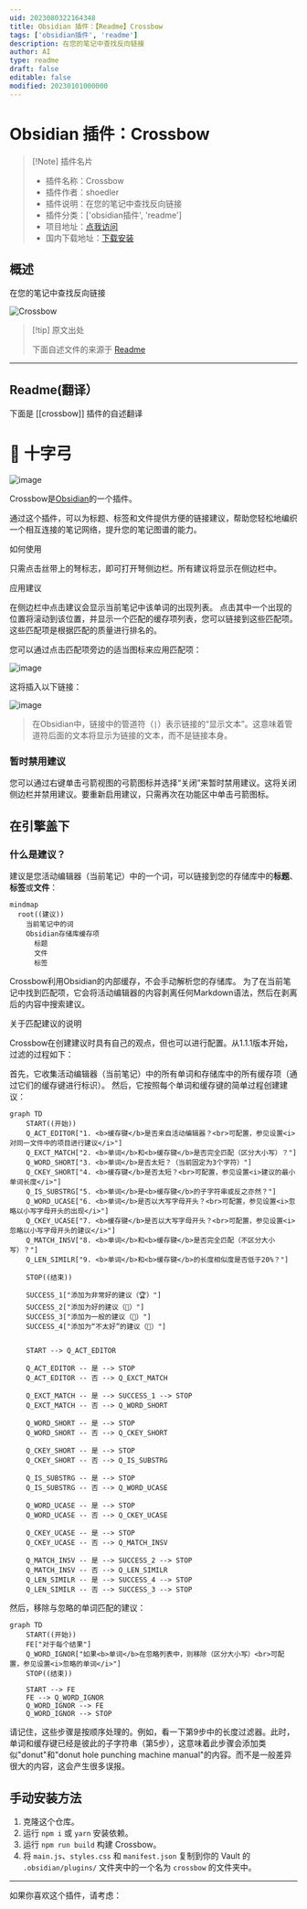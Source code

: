 ```yaml
---
uid: 2023080322164348
title: Obsidian 插件：【Readme】Crossbow
tags: ['obsidian插件', 'readme']
description: 在您的笔记中查找反向链接
author: AI
type: readme
draft: false
editable: false
modified: 20230101000000
---
```


# Obsidian 插件：Crossbow

> [!Note] 插件名片
> - 插件名称：Crossbow
> - 插件作者：shoedler
> - 插件说明：在您的笔记中查找反向链接
> - 插件分类：['obsidian插件', 'readme']
> - 项目地址：[点我访问](https://github.com/shoedler/crossbow)
> - 国内下载地址：[下载安装](https://pkmer.cn/products/plugin/pluginMarket/?crossbow)

## 概述

在您的笔记中查找反向链接

![Crossbow](https://cdn.pkmer.cn/covers/crossbow.png!pkmer)

> [!tip] 原文出处
> 
>下面自述文件的来源于 [Readme](https://ghproxy.net/https://raw.githubusercontent.com/shoedler/crossbow/master/README.md)
> 

---

## Readme(翻译）

下面是 [[crossbow]] 插件的自述翻译


# 🏹 十字弓

![image](https://user-images.githubusercontent.com/38029550/229279990-f10723bc-380e-4e29-b4f2-47f9b8a5beb9.png)

Crossbow是[Obsidian](https://obsidian.md)的一个插件。

通过这个插件，可以为标题、标签和文件提供方便的链接建议，帮助您轻松地编织一个相互连接的笔记网络，提升您的笔记图谱的能力。

如何使用

只需点击丝带上的弩标志，即可打开弩侧边栏。所有建议将显示在侧边栏中。

应用建议

在侧边栏中点击建议会显示当前笔记中该单词的出现列表。
点击其中一个出现的位置将滚动到该位置，并显示一个匹配的缓存项列表，您可以链接到这些匹配项。这些匹配项是根据匹配的质量进行排名的。

您可以通过点击匹配项旁边的适当图标来应用匹配项：

![image](https://user-images.githubusercontent.com/38029550/236627426-d4d44d7d-f8e4-4d0d-b291-9ec6aa281ee6.png)

这将插入以下链接：

![image](https://user-images.githubusercontent.com/38029550/229280048-fe7a8e31-8cbf-4090-a7f0-4bf0b83814d7.png)

> 在Obsidian中，链接中的管道符（`|`）表示链接的“显示文本”。这意味着管道符后面的文本将显示为链接的文本，而不是链接本身。

### 暂时禁用建议

您可以通过右键单击弓箭视图的弓箭图标并选择“关闭”来暂时禁用建议。这将关闭侧边栏并禁用建议。要重新启用建议，只需再次在功能区中单击弓箭图标。

## 在引擎盖下

### 什么是建议？

建议是您活动编辑器（当前笔记）中的一个词，可以链接到您的存储库中的**标题**、**标签**或**文件**：

```mermaid
mindmap
  root((建议))
    当前笔记中的词
    Obsidian存储库缓存项
      标题
      文件
      标签
```

Crossbow利用Obsidian的内部缓存，不会手动解析您的存储库。
为了在当前笔记中找到匹配项，它会将活动编辑器的内容剥离任何Markdown语法，然后在剥离后的内容中搜索建议。

关于匹配建议的说明

Crossbow在创建建议时具有自己的观点，但也可以进行配置。从1.1.1版本开始，过滤的过程如下：

首先，它收集活动编辑器（当前笔记）中的所有单词和存储库中的所有缓存项（通过它们的缓存键进行标识）。
然后，它按照每个单词和缓存键的简单过程创建建议：

```mermaid
graph TD
    START((开始))
    Q_ACT_EDITOR["1. <b>缓存键</b>是否来自活动编辑器？<br>可配置，参见设置<i>对同一文件中的项目进行建议</i>"]
    Q_EXCT_MATCH["2. <b>单词</b>和<b>缓存键</b>是否完全匹配（区分大小写）？"]
    Q_WORD_SHORT["3. <b>单词</b>是否太短？（当前固定为3个字符）"]
    Q_CKEY_SHORT["4. <b>缓存键</b>是否太短？<br>可配置，参见设置<i>建议的最小单词长度</i>"]
    Q_IS_SUBSTRG["5. <b>单词</b>是<b>缓存键</b>的子字符串或反之亦然？"]
    Q_WORD_UCASE["6. <b>单词</b>是否以大写字母开头？<br>可配置，参见设置<i>忽略以小写字母开头的出现</i>"]
    Q_CKEY_UCASE["7. <b>缓存键</b>是否以大写字母开头？<br>可配置，参见设置<i>忽略以小写字母开头的建议</i>"]
    Q_MATCH_INSV["8. <b>单词</b>和<b>缓存键</b>是否完全匹配（不区分大小写）？"]
    Q_LEN_SIMILR["9. <b>单词</b>和<b>缓存键</b>的长度相似度是否低于20%？"]

    STOP((结束))

    SUCCESS_1["添加为非常好的建议（🏆）"]
    SUCCESS_2["添加为好的建议（🥇）"]
    SUCCESS_3["添加为一般的建议（🥈）"]
    SUCCESS_4["添加为“不太好”的建议（🥉）"]


    START --> Q_ACT_EDITOR

    Q_ACT_EDITOR -- 是 --> STOP
    Q_ACT_EDITOR -- 否 --> Q_EXCT_MATCH

    Q_EXCT_MATCH -- 是 --> SUCCESS_1 --> STOP
    Q_EXCT_MATCH -- 否 --> Q_WORD_SHORT

    Q_WORD_SHORT -- 是 --> STOP
    Q_WORD_SHORT -- 否 --> Q_CKEY_SHORT

    Q_CKEY_SHORT -- 是 --> STOP
    Q_CKEY_SHORT -- 否 --> Q_IS_SUBSTRG

    Q_IS_SUBSTRG -- 是 --> STOP
    Q_IS_SUBSTRG -- 否 --> Q_WORD_UCASE

    Q_WORD_UCASE -- 是 --> STOP
    Q_WORD_UCASE -- 否 --> Q_CKEY_UCASE

    Q_CKEY_UCASE -- 是 --> STOP
    Q_CKEY_UCASE -- 否 --> Q_MATCH_INSV

    Q_MATCH_INSV -- 是 --> SUCCESS_2 --> STOP
    Q_MATCH_INSV -- 否 --> Q_LEN_SIMILR
    Q_LEN_SIMILR -- 是 --> SUCCESS_4 --> STOP
    Q_LEN_SIMILR -- 否 --> SUCCESS_3 --> STOP
```

然后，移除与忽略的单词匹配的建议：

```mermaid
graph TD
    START((开始))
    FE["对于每个结果"]
    Q_WORD_IGNOR["如果<b>单词</b>在忽略列表中，则移除（区分大小写）<br>可配置，参见设置<i>忽略的单词</i>"]
    STOP((结束))

    START --> FE
    FE --> Q_WORD_IGNOR
    Q_WORD_IGNOR --> FE
    Q_WORD_IGNOR --> STOP
```

请记住，这些步骤是按顺序处理的。例如，看一下第9步中的长度过滤器。此时，单词和缓存键已经是彼此的子字符串（第5步），这意味着此步骤会添加类似"donut"和"donut hole punching machine manual"的内容。而不是一般差异很大的内容，这会产生很多误报。

## 手动安装方法

1. 克隆这个仓库。
2. 运行 `npm i` 或 `yarn` 安装依赖。
3. 运行 `npm run build` 构建 Crossbow。
4. 将 `main.js`、`styles.css` 和 `manifest.json` 复制到你的 Vault 的 `.obsidian/plugins/` 文件夹中的一个名为 `crossbow` 的文件夹中。

<hr/>
如果你喜欢这个插件，请考虑：
<br/>
<br/>





